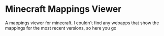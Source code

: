 # Minecraft Mappings Viewer

A mappings viewer for minecraft. I couldn't find any webapps that show the mappings for the most recent versions, so here you go